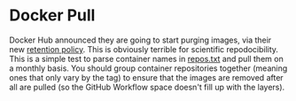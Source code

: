 # Docker Pull

Docker Hub announced they are going to start purging images, via their new [retention policy](https://www.docker.com/pricing/retentionfaq). 
This is obviously terrible for scientific repodocibility.
This is a simple test to parse container names in [repos.txt](repos.txt) and pull them on a monthly basis.
You should group container repositories together (meaning ones that only vary by the tag)
to ensure that the images are removed after all are pulled (so the GitHub Workflow
space doesn't fill up with the layers).
